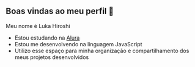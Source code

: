 ## Boas vindas ao meu perfil 🙉

Meu nome é Luka Hiroshi

- Estou estudando na [Alura](https://www.alura.com.br)
- Estou me desenvolvendo na linguagem JavaScript
- Utilizo esse espaço para minha organização e compartilhamento dos meus projetos desenvolvidos

